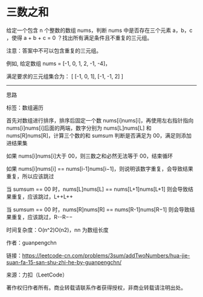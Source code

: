 # 三数之和

给定一个包含 n 个整数的数组 nums，判断 nums 中是否存在三个元素 a，b，c ，使得 a + b + c = 0 ？找出所有满足条件且不重复的三元组。

注意：答案中不可以包含重复的三元组。

例如, 给定数组 nums = [-1, 0, 1, 2, -1, -4]，

满足要求的三元组集合为：
[
  [-1, 0, 1],
  [-1, -1, 2]
]

---
思路

标签：数组遍历

首先对数组进行排序，排序后固定一个数 nums[i]nums[i]，再使用左右指针指向 nums[i]nums[i]后面的两端，数字分别为 nums[L]nums[L] 和 nums[R]nums[R]，计算三个数的和 sumsum 判断是否满足为 00，满足则添加进结果集

如果 nums[i]nums[i]大于 00，则三数之和必然无法等于 00，结束循环

如果 nums[i]nums[i] == nums[i-1]nums[i−1]，则说明该数字重复，会导致结果重复，所以应该跳过

当 sumsum == 00 时，nums[L]nums[L] == nums[L+1]nums[L+1] 则会导致结果重复，应该跳过，L++L++

当 sumsum == 00 时，nums[R]nums[R] == nums[R-1]nums[R−1] 则会导致结果重复，应该跳过，R--R−−

时间复杂度：O(n^2)O(n2)，nn 为数组长度

作者：guanpengchn

链接：https://leetcode-cn.com/problems/3sum/addTwoNumbers/hua-jie-suan-fa-15-san-shu-zhi-he-by-guanpengchn/

来源：力扣（LeetCode）

著作权归作者所有。商业转载请联系作者获得授权，非商业转载请注明出处。
